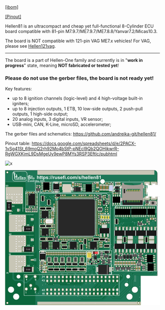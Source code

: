 [[ibom]](https://rusefi.com/docs/ibom/hellen81-a-ibom.html)

[[Pinout]](https://rusefi.com/docs/pinouts/hellen/hellen81/)

Hellen81 is an ultracompact and cheap yet full-functional 8-Cylinder ECU board compatible with 81-pin M7.9.7/ME7.9.7/ME7.8.8/Yanvar7.2/Micas10.3.

The board is NOT compatible with 121-pin VAG ME7.x vehicles! For VAG, please see [Hellen121vag](Hellen121VAG).


***


The board is a part of Hellen-One family and currently is in "**work in progress**" state, meaning **NOT fabricated or tested yet**!
### Please do not use the gerber files, the board is not ready yet!

Key features:
* up to 8 ignition channels (logic-level) and 4 high-voltage built-in igniters;
* up to 8 injection outputs, 1 ETB, 10 low-side outputs, 2 push-pull outputs, 1 high-side output;
* 20 analog inputs, 3 digital inputs, VR sensor;
* USB-mini, CAN, K-Line, microSD, accelerometer;

The gerber files and schematics:
https://github.com/andreika-git/hellen81/


Pinout table:
https://docs.google.com/spreadsheets/d/e/2PACX-1vSg41St_69moQ2rh92Mo4bStP-pNEcl9Qb2QOHikwrR-RgWGXKjmL9DsMgeUy9ewP8MYs3RSP3EftIc/pubhtml

![x](Hardware/Hellen/hellen81-a.jpg)

![3D-rendered board view](https://raw.githubusercontent.com/andreika-git/hellen81/master/boards/hellen81-a/board/hellen81-a.png)
